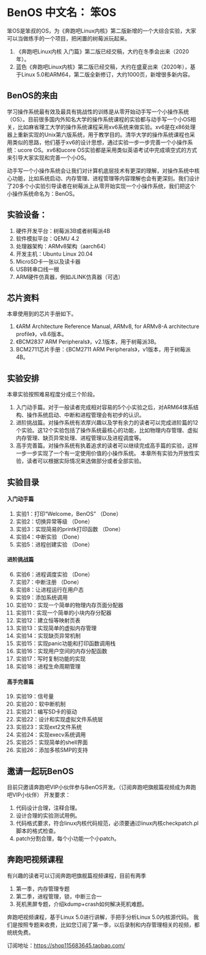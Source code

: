 # BenOS 中文名： 笨OS

笨OS是笨叔的OS，为《奔跑吧Linux内核》第二版新增的一个大综合实验，大家可以当做练手的一个项目，把闲置的树莓派玩起来。
1. 《奔跑吧Linux内核 入门篇》第二版已经交稿，大约在冬季会出来（2020年）。
2. 蓝色《奔跑吧Linux内核》第二版已经交稿，大约在盛夏出来（2020年），基于Linux 5.0和ARM64，第二版全新修订，大约1000页，新增很多新内容。

## BenOS的来由
学习操作系统最有效及最具有挑战性的训练是从零开始动手写一个小操作系统（OS）。目前很多国内外知名大学的操作系统课程的实验都与动手写一个小OS相关，比如麻省理工大学的操作系统课程采用xv6系统来做实验。xv6是在x86处理器上重新实现的Unix第六版系统，用于教学目的。清华大学的操作系统课程也采用类似的思路，他们基于xv6的设计思想，通过实验一步一步完善一个小操作系统：ucore OS。xv6和ucore OS实验都是采用类似英语考试中完成填空式的方式来引导大家实现和完善一个小OS。

动手写一个小操作系统会让我们对计算机底层技术有更深的理解，对操作系统中核心功能，比如系统启动、内存管理、进程管理等内容理解也会有更深刻。我们设计了20多个小实验引导读者在树莓派上从零开始实现一个小操作系统，我们把这个小操作系统命名为：BenOS。
## 实验设备：
1. 硬件开发平台：树莓派3B或者树莓派4B
2. 软件模拟平台：QEMU 4.2
3. 处理器架构：ARMv8架构（aarch64）
4. 开发主机：Ubuntu Linux 20.04
5. MicroSD卡一张以及读卡器
6. USB转串口线一根
7. ARM硬件仿真器，例如JLINK仿真器（可选）

## 芯片资料
本章使用到的芯片手册如下。
1. 《ARM Architecture Reference Manual, ARMv8, for ARMv8-A architecture profile》，v8.6版本。
2. 《BCM2837 ARM Peripherals》，v2.1版本，用于树莓派3B。
3. BCM2711芯片手册：《BCM2711 ARM Peripherals》，v1版本，用于树莓派4B。

## 实验安排
本章实验按照难易程度分成三个阶段。
1. 入门动手篇。对于一般读者完成相对容易的5个小实验之后，对ARM64体系结构、操作系统启动、中断和进程管理会有初步的认识。
2. 进阶挑战篇。对操作系统有浓厚兴趣以及学有余力的读者可以完成进阶篇的12个实验。这12个实验包括了操作系统最核心的功能，比如物理内存管理、虚拟内存管理、缺页异常处理、进程管理以及进程调度等。
3. 高手完善篇。对操作系统有执着追求的读者可以继续完成高手篇的实验，这样一步一步实现了一个有一定使用价值的小操作系统。
本章所有实验为开放性实验，读者可以根据实际情况来选做部分或者全部实验。

## 实验目录

#### 入门动手篇
1. 实验1：打印“Welcome，BenOS”        （Done）
2. 实验2：切换异常等级                （Done）
3. 实验3：实现简易的printk打印函数     （Done）
4. 实验4：中断实验                    （Done）
5. 实验5：进程创建实验                （Done）
#### 进阶挑战篇
6. 实验6：进程调度实验                 （Done）
7. 实验7：中断注册                     （Done）
8. 实验8：让进程运行在用户态
9. 实验9：添加系统调用
10. 实验10：实现一个简单的物理内存页面分配器
11. 实验11：实现一个简单的小块内存分配器
12. 实验12：建立恒等映射页表
13. 实验13：实现简单的虚拟内存管理
14. 实验14：实现缺页异常机制
15. 实验15：实现panic功能和打印函数调用栈
16. 实验16：实现用户空间的内存分配函数
17. 实验17：写时复制功能的实现
18. 实验18：进程生命周期管理
#### 高手完善篇
19. 实验19：信号量
20. 实验20：软中断机制
21. 实验21：编写SD卡的驱动
22. 实验22：设计和实现虚拟文件系统层
23. 实验23：实现ext2文件系统
24. 实验24：实现execv系统调用
25. 实验25：实现简单的shell界面
26. 实验26：添加多核SMP的支持

## 邀请一起玩BenOS
目前只邀请奔跑吧VIP小伙伴参与BenOS开发。（订阅奔跑吧旗舰篇视频成为奔跑吧VIP小伙伴）
开发要求：
1. 代码设计合理，注释合理。
2. 设计合理的实验测试用例。
3. 代码格式要求，符合linux内核代码规范，必须要通过linux内核checkpatch.pl脚本的格式检查。
4. patch分割合理，每个小功能一个小patch。

## 奔跑吧视频课程
有兴趣的读者可以订阅奔跑吧旗舰篇视频课程，目前有两季
1. 第一季，内存管理专题
2. 第二季，进程管理，锁，中断三合一
3. 死机黑屏专题，介绍kdump+crash如何解决死机难题。

奔跑吧视频课程，基于Linux 5.0进行讲解，手把手分析Linux 5.0内核源代码。
我们是按照专题来收费，比如您订阅了第一季，以后录制和内存管理相关的视频，都统统免费。

订阅地址：https://shop115683645.taobao.com/
